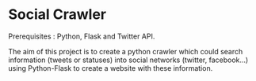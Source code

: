 # Social Crawler

Prerequisites : Python, Flask and Twitter API.

The aim of this project is to create a python crawler which could search information (tweets or statuses) into social networks (twitter, facebook...) using Python-Flask to create a website with these information.
